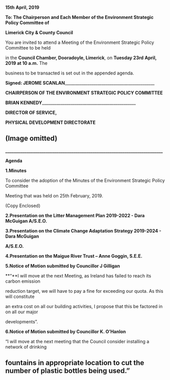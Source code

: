 **15th** **April, 2019**

**To: The Chairperson and Each Member of the Environment Strategic Policy Committee of**

**Limerick City & County Council**

You are invited to attend a Meeting of the Environment Strategic Policy Committee to be held

in the **Council Chamber, Dooradoyle, Limerick**, on **Tuesday 23rd** **April, 2019 at 10 a.m.** The

business to be transacted is set out in the appended agenda.

**Signed: JEROME SCANLAN**\_\_\_\_\_\_\_\_\_\_\_\_\_\_\_\_\_\_\_\_\_\_\_\_\_\_\_\_\_\_\_\_\_\_\_\_\_\_\_\_\_\_\_\_

**CHAIRPERSON OF THE ENVIRONMENT STRATEGIC POLICY COMMITTEE**

**BRIAN KENNEDY**\_\_\_\_\_\_\_\_\_\_\_\_\_\_\_\_\_\_\_\_\_\_\_\_\_\_\_\_\_\_\_\_\_\_\_\_\_\_\_\_\_\_\_\_\_\_

**DIRECTOR OF SERVICE,**

**PHYSICAL DEVELOPMENT DIRECTORATE**

(Image omitted)
---
**\_\_\_\_\_\_\_\_\_\_\_\_\_\_\_\_\_\_\_\_\_\_\_\_\_\_\_\_\_\_\_\_\_\_\_\_\_\_\_\_\_\_\_\_\_\_\_\_\_\_\_\_\_\_\_\_\_\_\_\_\_\_\_\_\_\_\_\_\_\_\_\_\_\_**

**Agenda**

**1.Minutes**

To consider the adoption of the Minutes of the Environment Strategic Policy Committee

Meeting that was held on 25th February, 2019.

(Copy Enclosed)

**2.Presentation on the Litter Management Plan 2019-2022 - Dara McGuigan A/S.E.O.**

**3.Presentation on the Climate Change Adaptation Strategy 2019-2024 - Dara McGuigan**

**A/S.E.O.**

**4.Presentation on the Maigue River Trust – Anne Goggin, S.E.E.**

**5.Notice of Motion submitted by Councillor J Gilligan**

**“**I will move at the next Meeting, as Ireland has failed to reach its carbon emission

reduction target, we will have to pay a fine for exceeding our quota. As this will constitute

an extra cost on all our building activities, I propose that this be factored in on all our major

developments”.

**6.Notice of Motion submitted by Councillor K. O’Hanlon**

“I will move at the next meeting that the Council consider installing a network of drinking

fountains in appropriate location to cut the number of plastic bottles being used.”
---
